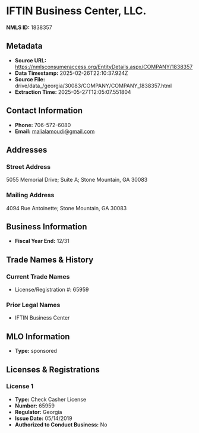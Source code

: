 # IFTIN Business Center, LLC.

**NMLS ID:** 1838357

## Metadata
- **Source URL:** https://nmlsconsumeraccess.org/EntityDetails.aspx/COMPANY/1838357
- **Data Timestamp:** 2025-02-26T22:10:37.924Z
- **Source File:** drive/data_/georgia/30083/COMPANY/COMPANY_1838357.html
- **Extraction Time:** 2025-05-27T12:05:07.551804

## Contact Information
- **Phone:** 706-572-6080
- **Email:** malialamoudi@gmail.com

## Addresses
### Street Address
5055 Memorial Drive; Suite A; Stone Mountain, GA 30083

### Mailing Address
4094 Rue Antoinette; Stone Mountain, GA 30083

## Business Information
- **Fiscal Year End:** 12/31

## Trade Names & History
### Current Trade Names
- License/Registration #: 65959

### Prior Legal Names
- IFTIN Business Center

## MLO Information
- **Type:** sponsored

## Licenses & Registrations

### License 1
- **Type:** Check Casher License
- **Number:** 65959
- **Regulator:** Georgia
- **Issue Date:** 05/14/2019
- **Authorized to Conduct Business:** No
